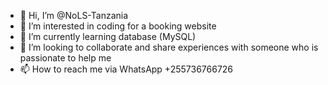 - 👋 Hi, I’m @NoLS-Tanzania
- 👀 I’m interested in coding for a booking website 
- 🌱 I’m currently learning database (MySQL)
- 💞️ I’m looking to collaborate and share experiences with someone who is passionate to help me
- 📫 How to reach me via WhatsApp +255736766726
  


<!---
NoLS-Tanzania/NoLS-Tanzania is a ✨ special ✨ repository because its `README.md` (this file) appears on your GitHub profile.
You can click the Preview link to take a look at your changes.
--->
